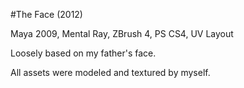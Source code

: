 #The Face (2012)

Maya 2009, Mental Ray, ZBrush 4, PS CS4, UV Layout

Loosely based on my father's face.

All assets were modeled and textured by myself.
